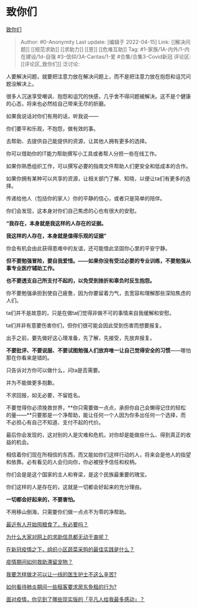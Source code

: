 # 致你们
[致你们](https://zhuanlan.zhihu.com/p/498759256)

> Author: #0-Anonymity
> Last update: [编辑于 2022-04-15]
> Link: [[解决问题]] [[规范求助]] [[求助力]] [[恩]] [[危难互助]]
> Tag: #1-家族/1A-内外/1-内在建设/1d-自强  #3-信仰/3A-Caritas/1-爱 #合集/合集3-Covid新冠
> 评论区: [[评论区_致你们]]
> 泛讨论:

人要解决问题，就要把注意力放在解决问题上，而不是把注意力放在抱怨和诅咒问题没解决上。

很多人沉迷享受嘲讽、抱怨和诅咒的快感，几乎舍不得问题被解决。这不是个健康的心态，将来也必然给自己带来无尽的折磨。

如果我说话对你们有用的话，听我说——

你们要平和乐观，不抱怨，做有效的事。

去帮助、去提供自己能提供的资源，让其他人拥有更多的选择。

你可以借助你的IT能力帮助撰写小工具或者帮人分担一些在线工作。

如果你熟悉组织工作，可以撰写必要的指南文件帮助人们更安全和低成本的合作。

如果你拥有某种可以共享的资源，让相关部门了解、知晓，以便让ta们有更多的选择。

传递给他人（包括你的家人）你的平静的信心，或者只是简单的陪伴。

你们会发现，这本身对你们自己焦虑的心也有很大的安慰。

**“我存在，本身就是我这样的人存在的证据。**

**我这样的人存在，本身就是值得乐观的证据”**

你会有机会由此获得患难中的友谊，还可能借此坚固你心里的平安宁静。

**但不要勉强冒险，要自我爱惜。——如果你没有受过必要的专业训练，不要勉强从事专业医疗辅助工作。**

**也不要透支自己所支付不起的，以免受到挫折和辜负时反生抱怨。**

你不要勉强承担到使自己疲惫，因为你要留着力气，去宽容和理解那些深陷焦虑的人们。

ta们并不是故意的，只是在做ta们觉得非做不可的事情来自我缓解和安慰。

ta们并非有意要伤害你们，但你们很可能会因此受到伤害而想要报复。

出手之前，要先做好这心理准备，先了解，先接受，先放弃报复。

**不要批评、不要说服、不要试图勉强人们放弃唯一让自己觉得安全的习惯**——哪怕那在你看来是错的。

只告诉对方你可以做什么，问ta是否需要。

并为不能做更多抱歉。

不求回报，如无必要，不留姓名。

不要觉得你必须挽救世界，**你只需要做一点点，承担你自己会懒得记住的轻松的量——**只要那是一个净帮助，能让任何一个人因为你多出任何一个选择，而不必担心有自己不知道、支付不起的代价。

最后你会发现的，这对别的人是灾难和危机，对你却是能做些什么、得到真正的收益的机会。

相信着你们现在所相信的东西，而又能如你们这样行动的人，将来会是他人的指望和依靠。必有看见的人会归向你，你必被授予信任和权柄。

你们会是是这个国家的主人和脊梁，是这个民族最重要的瑰宝。

你们这样的人是存在的，这就是一切都会好起来的充分理由。

**一切都会好起来的，不要害怕。**

不用移山倒海，只需要你们做一点点不为零的净帮助。

[最近有人开始囤粮食了，有必要吗？](https://www.zhihu.com/question/384055561/answer/2439164062)

[为什么大家对网上的求助信息都无动于衷呢？](https://www.zhihu.com/question/20336355/answer/1027292248)

[在新冠疫情之下，组织小区蔬菜采购的最佳实践是什么？](https://www.zhihu.com/question/372303623/answer/1019553788)

[疫情期间如何救助滞留宠物？](https://www.zhihu.com/question/372726366/answer/1022805414)

[我要怎样做才可以让一线的医生护士不这么辛苦?](https://www.zhihu.com/question/373400991/answer/1047124128)

[如何看待肺炎期间一些租客要求房东免租的行为?](https://www.zhihu.com/question/368387656/answer/998992372)

[面对疫情，你见到了哪些现实版的「平凡人给我最多感动」？](https://www.zhihu.com/question/371138161/answer/1012240980)
